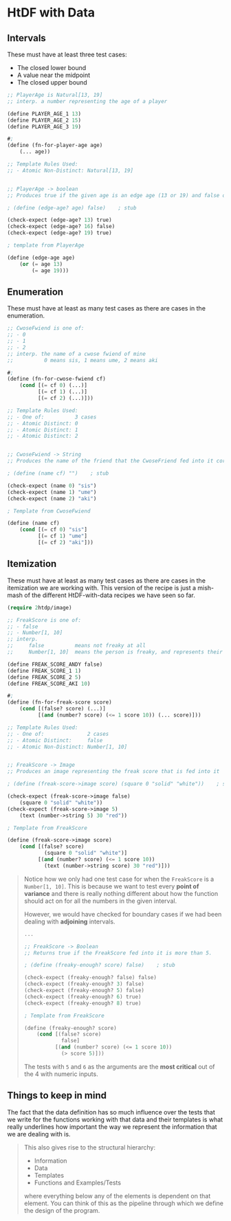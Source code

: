 # HtDF with Data

## Intervals
These must have at least three test cases:
- The closed lower bound
- A value near the midpoint
- The closed upper bound

```lisp
;; PlayerAge is Natural[13, 19]
;; interp. a number representing the age of a player

(define PLAYER_AGE_1 13)
(define PLAYER_AGE_2 15)
(define PLAYER_AGE_3 19)

#;
(define (fn-for-player-age age)
    (... age))

;; Template Rules Used:
;; - Atomic Non-Distinct: Natural[13, 19]


;; PlayerAge -> boolean
;; Produces true if the given age is an edge age (13 or 19) and false otherwise

; (define (edge-age? age) false)    ; stub

(check-expect (edge-age? 13) true)
(check-expect (edge-age? 16) false)
(check-expect (edge-age? 19) true)

; template from PlayerAge

(define (edge-age age)
    (or (= age 13)
        (= age 19)))
```

## Enumeration
These must have at least as many test cases as there are cases in the enumeration.

```lisp
;; CwoseFwiend is one of:
;; - 0
;; - 1
;; - 2
;; interp. the name of a cwose fwiend of mine
;;          0 means sis, 1 means ume, 2 means aki

#;
(define (fn-for-cwose-fwiend cf)
    (cond [(= cf 0) (...)]
          [(= cf 1) (...)]
          [(= cf 2) (...)]))

;; Template Rules Used:
;; - One of:          3 cases
;; - Atomic Distinct: 0
;; - Atomic Distinct: 1
;; - Atomic Distinct: 2


;; CwoseFwiend -> String
;; Produces the name of the friend that the CwoseFriend fed into it corresponds to

; (define (name cf) "")    ; stub

(check-expect (name 0) "sis")
(check-expect (name 1) "ume")
(check-expect (name 2) "aki")

; Template from CwoseFwiend

(define (name cf)
    (cond [(= cf 0) "sis"]
          [(= cf 1) "ume"]
          [(= cf 2) "aki"]))

```

## Itemization
These must have at least as many test cases as there are cases in the itemization we are working with. This version of the recipe is just a mish-mash of the different HtDF-with-data recipes we have seen so far.

```lisp
(require 2htdp/image)

;; FreakScore is one of:
;; - false
;; - Number[1, 10]
;; interp.
;;     false          means not freaky at all
;;     Number[1, 10]  means the person is freaky, and represents their freak score

(define FREAK_SCORE_ANDY false)
(define FREAK_SCORE_1 1)
(define FREAK_SCORE_2 5)
(define FREAK_SCORE_AKI 10)

#;
(define (fn-for-freak-score score)
    (cond [(false? score) (...)]
          [(and (number? score) (<= 1 score 10)) (... score)]))

;; Template Rules Used:
;; - One of:              2 cases
;; - Atomic Distinct:     false
;; - Atomic Non-Distinct: Number[1, 10]


;; FreakScore -> Image
;; Produces an image representing the freak score that is fed into it

; (define (freak-score->image score) (square 0 "solid" "white"))    ; stub

(check-expect (freak-score->image false)
    (square 0 "solid" "white"))
(check-expect (freak-score->image 5)
    (text (number->string 5) 30 "red"))

; Template from FreakScore

(define (freak-score->image score)
    (cond [(false? score)
            (square 0 "solid" "white")]
          [(and (number? score) (<= 1 score 10))
            (text (number->string score) 30 "red")]))
```

> Notice how we only had one test case for when the `FreakScore` is a `Number[1, 10]`. This is because we want to test every **point of variance** and there is really nothing different about how the function should act on for all the numbers in the given interval.
>
> However, we would have checked for boundary cases if we had been dealing with **adjoining** intervals.
> ```lisp
> ...
>
> ;; FreakScore -> Boolean
> ;; Returns true if the FreakScore fed into it is more than 5.
>
> ; (define (freaky-enough? score) false)    ; stub
>
> (check-expect (freaky-enough? false) false)
> (check-expect (freaky-enough? 3) false)
> (check-expect (freaky-enough? 5) false)
> (check-expect (freaky-enough? 6) true)
> (check-expect (freaky-enough? 8) true)
>
> ; Template from FreakScore
>
> (define (freaky-enough? score)
>     (cond [(false? score)
>             false]
>           [(and (number? score) (<= 1 score 10))
>             (> score 5)]))
> ```
>
> The tests with `5` and `6` as the arguments are the **most critical** out of the 4 with numeric inputs.

## Things to keep in mind
The fact that the data definition has so much influence over the tests that we write for the functions working with that data and their templates is what really underlines how important the way we represent the information that we are dealing with is.

> This also gives rise to the structural hierarchy:
> - Information
> - Data
> - Templates
> - Functions and Examples/Tests
> 
> where everything below any of the elements is dependent on that element. You can think of this as the pipeline through which we define the design of the program.
